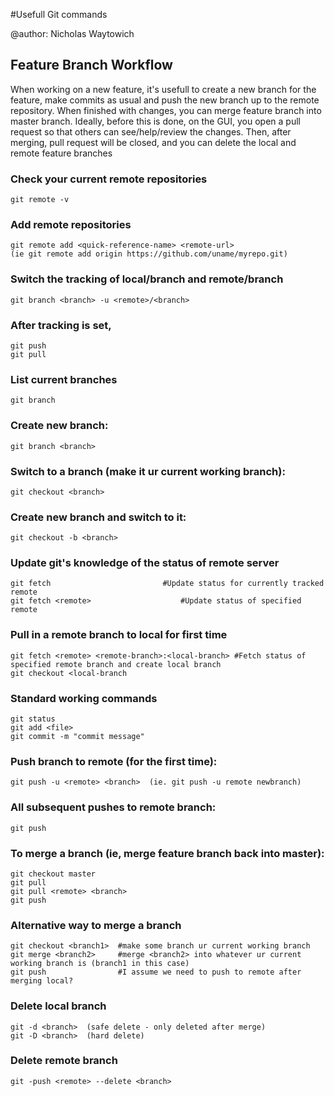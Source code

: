 #Usefull Git commands

@author: Nicholas Waytowich


## Feature Branch Workflow
When working on a new feature, it's usefull to create a new branch for the feature,
make commits as usual and push the new branch up to the remote repository. 
When finished with changes, you can merge feature branch into master branch. Ideally,
before this is done, on the GUI, you open a pull request so that others can see/help/review
the changes. Then, after merging, pull request will be closed, and you can delete the 
local and remote feature branches


### Check your current remote repositories
    git remote -v
    
### Add remote repositories
    git remote add <quick-reference-name> <remote-url>
    (ie git remote add origin https://github.com/uname/myrepo.git)

### Switch the tracking of local/branch and remote/branch
    git branch <branch> -u <remote>/<branch>

### After tracking is set, 
    git push
    git pull

### List current branches
    git branch

### Create new branch:
    git branch <branch>
    
### Switch to a branch (make it ur current working branch):
    git checkout <branch>

### Create new branch and switch to it:
    git checkout -b <branch>
    
### Update git's knowledge of the status of remote server
    git fetch					      #Update status for currently tracked remote
    git fetch <remote>				      #Update status of specified remote

### Pull in a remote branch to local for first time
    git fetch <remote> <remote-branch>:<local-branch> #Fetch status of specified remote branch and create local branch
    git checkout <local-branch
    
### Standard working commands
    git status
    git add <file>
    git commit -m "commit message"
    
### Push branch to remote (for the first time):
    git push -u <remote> <branch>  (ie. git push -u remote newbranch)
    
### All subsequent pushes to remote branch:
    git push
    
### To merge a branch (ie, merge feature branch back into master):
    git checkout master
    git pull
    git pull <remote> <branch>
    git push

### Alternative way to merge a branch
    git checkout <branch1>  #make some branch ur current working branch
    git merge <branch2>     #merge <branch2> into whatever ur current working branch is (branch1 in this case)
    git push                #I assume we need to push to remote after merging local?
    
### Delete local branch
    git -d <branch>  (safe delete - only deleted after merge)
    git -D <branch>  (hard delete)
    
### Delete remote branch
    git -push <remote> --delete <branch>




